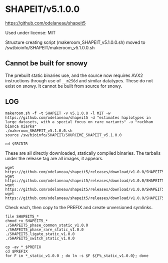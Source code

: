 SHAPEIT/v5.1.0.0
================

<https://github.com/odelaneau/shapeit5>

Used under license:
MIT


Structure creating script (makeroom_SHAPEIT_v5.1.0.0.sh) moved to /sw/bioinfo/SHAPEIT/makeroom_v5.1.0.0.sh


Cannot be built for snowy
-------------------------

The prebuilt static binaries use, and the source now requires AVX2 instructions
through use of `__m256d` and similar datatypes. These do not exist on snowy. It
cannot be built from source for snowy.


LOG
---

    makeroom.sh -f -t SHAPEIT -v v5.1.0.0 -l MIT -w https://github.com/odelaneau/shapeit5 -d "estimates haplotypes in large datasets, with a special focus on rare variants" -u "rackham bianca miarka"
    ./makeroom_SHAPEIT_v5.1.0.0.sh 
    source /sw/bioinfo/SHAPEIT/SOURCEME_SHAPEIT_v5.1.0.0

    cd $SRCDIR

These are all directly downloaded, statically compiled binaries.
The tarballs under the release tag are all images, it appears.

    wget https://github.com/odelaneau/shapeit5/releases/download/v1.0.0/SHAPEIT5_ligate_static_v1.0.0
    wget https://github.com/odelaneau/shapeit5/releases/download/v1.0.0/SHAPEIT5_phase_common_static_v1.0.0
    wget https://github.com/odelaneau/shapeit5/releases/download/v1.0.0/SHAPEIT5_phase_rare_static_v1.0.0
    wget https://github.com/odelaneau/shapeit5/releases/download/v1.0.0/SHAPEIT5_switch_static_v1.0.0

Check each, then copy to the PREFIX and create unversioned symlinks.

    file SHAPEIT5_*
    chmod +x SHAPEIT5_*
    ./SHAPEIT5_phase_common_static_v1.0.0 
    ./SHAPEIT5_phase_rare_static_v1.0.0 
    ./SHAPEIT5_ligate_static_v1.0.0 
    ./SHAPEIT5_switch_static_v1.0.0 

    cp -av * $PREFIX
    cd $PREFIX
    for F in *_static_v1.0.0 ; do ln -s $F ${F%_static_v1.0.0}; done


